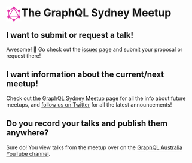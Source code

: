 # <img src="./graphql-sydney-logo.png" align="left" height="40" /> The GraphQL Sydney Meetup

## I want to submit or request a talk!

Awesome! :tada: Go check out the [issues page][] and submit your proposal
or request there!

## I want information about the current/next meetup!

Check out the [GraphQL Sydney Meetup page][] for all the info about future meetups,
and [follow us on Twitter][GraphQL Sydney Twitter] for all the latest announcements!

## Do you record your talks and publish them anywhere?

Sure do! You view talks from the meetup over on the [GraphQL Australia YouTube
channel][].

[GraphQL Australia YouTube channel]: https://www.youtube.com/channel/UCnEvNUjmt8KoeYY5L51HBRg
[GraphQL Sydney Twitter]: https://twitter.com/graphqlsydney
[GraphQL Sydney Meetup page]: https://www.meetup.com/GraphQL-Sydney/
[issues page]: https://github.com/graphqlsydney/graphqlsydney/issues
